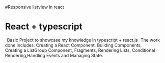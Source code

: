 #Responsive listview in react
# React + typescript
-Basic Project to showcase my knowledge in typescript + react.js
-The  work done includes: Creating a React Component, Building Components, Creating a ListGroup Component, Fragments, Rendering Lists, Conditional Rendering,Handling Events and Managing State.
